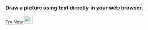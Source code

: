 ### Draw a picture using text directly in your web browser.

[Try Now](https://eddwalker.github.io/goat-wasm/)
[<img src="https://s18955.pcdn.co/wp-content/uploads/2018/02/github.png" width="25"/>](https://github.com/user/repository/subscription)
